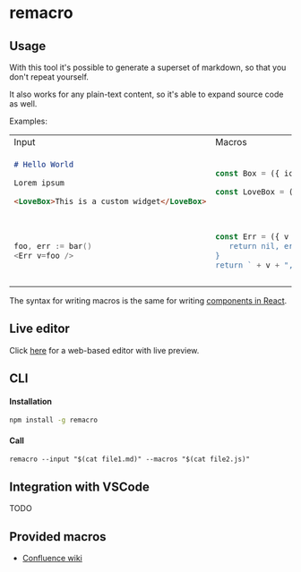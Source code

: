 # remacro

## Usage

With this tool it's possible to generate a superset of markdown, so that you don't repeat yourself. 

It also works for any plain-text content, so it's able to expand source code as well.

Examples: 

<table>
<tr>
<td> Input </td> <td> Macros </td> <td> Output </td>
</tr>
<tr>
</td>
<td>

```markdown
# Hello World

Lorem ipsum

<LoveBox>This is a custom widget</LoveBox>
```

</td>
<td>

```javascript
const Box = ({ icon, children }) => "> :" + icon + ": " + children

const LoveBox = ({ children }) => <Box icon="heart">{children}</Box>
```

</td>
<td>

```markdown
# Hello World

Lorem ipsum

> :heart: This is a custom widget
```

</td>
</tr>

<tr>
<td> 

```go
foo, err := bar()
<Err v=foo />
```
  
</td>
<td>

```javascript
const Err = ({ v }) => `if err != nil { 
   return nil, err; 
}
return ` + v + ", nil"
```

</td>
<td>

```go
foo, err := bar()
if err != nil { 
   return nil, err; 
}
return foo, nil
```

</td>
</tr>
</table

The syntax for writing macros is the same for writing [components in React](https://reactjs.org/docs/components-and-props.html).

## Live editor

Click [here](https://denisidoro.github.io/remacro/) for a web-based editor with live preview. 

## CLI

#### Installation

```bash
npm install -g remacro
```

#### Call

```
remacro --input "$(cat file1.md)" --macros "$(cat file2.js)"
```

## Integration with VSCode

TODO

## Provided macros

- [Confluence wiki](templates/confluence)
